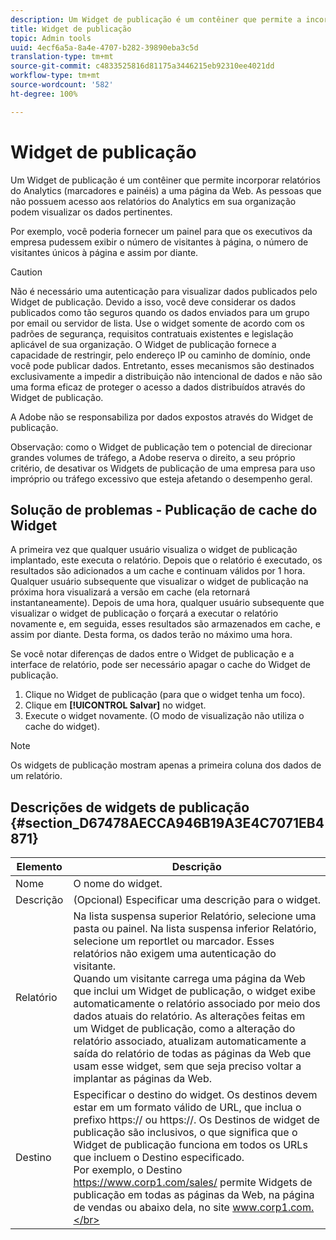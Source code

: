 ```yaml
---
description: Um Widget de publicação é um contêiner que permite a incorporação de relatórios de marketing (somente marcadores e painéis) em uma página da Web. As pessoas que não possuem acesso aos relatórios de marketing em sua organização podem visualizar os dados pertinentes.
title: Widget de publicação
topic: Admin tools
uuid: 4ecf6a5a-8a4e-4707-b282-39890eba3c5d
translation-type: tm+mt
source-git-commit: c4833525816d81175a3446215eb92310ee4021dd
workflow-type: tm+mt
source-wordcount: '582'
ht-degree: 100%

---
```



# Widget de publicação

Um Widget de publicação é um contêiner que permite incorporar relatórios do Analytics (marcadores e painéis) a uma página da Web. As pessoas que não possuem acesso aos relatórios do Analytics em sua organização podem visualizar os dados pertinentes.

Por exemplo, você poderia fornecer um painel para que os executivos da empresa pudessem exibir o número de visitantes à página, o número de visitantes únicos à página e assim por diante.

>[!CAUTION]
>
>Não é necessário uma autenticação para visualizar dados publicados pelo Widget de publicação. Devido a isso, você deve considerar os dados publicados como tão seguros quando os dados enviados para um grupo por email ou servidor de lista. Use o widget somente de acordo com os padrões de segurança, requisitos contratuais existentes e legislação aplicável de sua organização. O Widget de publicação fornece a capacidade de restringir, pelo endereço IP ou caminho de domínio, onde você pode publicar dados. Entretanto, esses mecanismos são destinados exclusivamente a impedir a distribuição não intencional de dados e não são uma forma eficaz de proteger o acesso a dados distribuídos através do Widget de publicação.
>
> A Adobe não se responsabiliza por dados expostos através do Widget de publicação.

Observação: como o Widget de publicação tem o potencial de direcionar grandes volumes de tráfego, a Adobe reserva o direito, a seu próprio critério, de desativar os Widgets de publicação de uma empresa para uso impróprio ou tráfego excessivo que esteja afetando o desempenho geral.

## Solução de problemas - Publicação de cache do Widget

A primeira vez que qualquer usuário visualiza o widget de publicação implantado, este executa o relatório. Depois que o relatório é executado, os resultados são adicionados a um cache e continuam válidos por 1 hora. Qualquer usuário subsequente que visualizar o widget de publicação na próxima hora visualizará a versão em cache (ela retornará instantaneamente). Depois de uma hora, qualquer usuário subsequente que visualizar o widget de publicação o forçará a executar o relatório novamente e, em seguida, esses resultados são armazenados em cache, e assim por diante. Desta forma, os dados terão no máximo uma hora.

Se você notar diferenças de dados entre o Widget de publicação e a interface de relatório, pode ser necessário apagar o cache do Widget de publicação.

1. Clique no Widget de publicação (para que o widget tenha um foco).
1. Clique em **[!UICONTROL Salvar]** no widget.
1. Execute o widget novamente. (O modo de visualização não utiliza o cache do widget).

>[!NOTE]
>
>Os widgets de publicação mostram apenas a primeira coluna dos dados de um relatório.

## Descrições de widgets de publicação {#section_D67478AECCA946B19A3E4C7071EB4871}

| Elemento | Descrição |
|--- |--- |
| Nome | O nome do widget. |
| Descrição | (Opcional) Especificar uma descrição para o widget. |
| Relatório | Na lista suspensa superior Relatório, selecione uma pasta ou painel. Na lista suspensa inferior Relatório, selecione um reportlet ou marcador.  Esses relatórios não exigem uma autenticação do visitante. <br>Quando um visitante carrega uma página da Web que inclui um Widget de publicação, o widget exibe automaticamente o relatório associado por meio dos dados atuais do relatório. As alterações feitas em um Widget de publicação, como a alteração do relatório associado, atualizam automaticamente a saída do relatório de todas as páginas da Web que usam esse widget, sem que seja preciso voltar a implantar as páginas da Web.</br> |
| Destino | Especificar o destino do widget.   Os destinos devem estar em um formato válido de URL, que inclua o prefixo https:// ou https://. Os Destinos de widget de publicação são inclusivos, o que significa que o Widget de publicação funciona em todos os URLs que incluem o Destino especificado. <br>Por exemplo, o Destino https://www.corp1.com/sales/ permite Widgets de publicação em todas as páginas da Web, na página de vendas ou abaixo dela, no site www.corp1.com.</br> |

